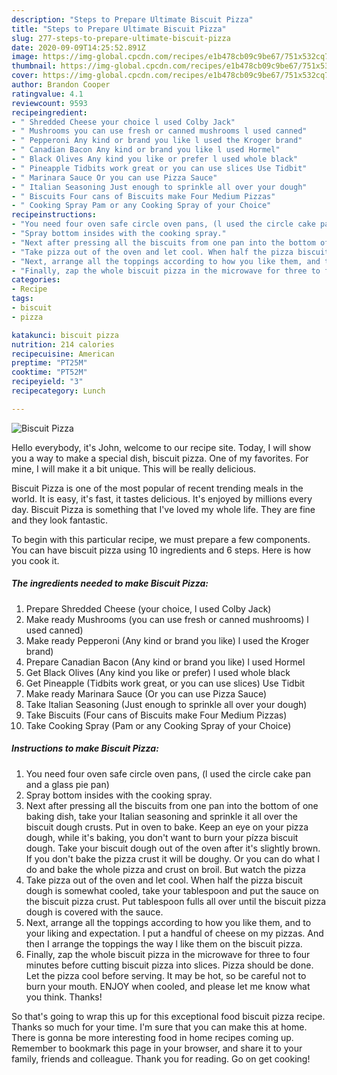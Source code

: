 ```yaml
---
description: "Steps to Prepare Ultimate Biscuit Pizza"
title: "Steps to Prepare Ultimate Biscuit Pizza"
slug: 277-steps-to-prepare-ultimate-biscuit-pizza
date: 2020-09-09T14:25:52.891Z
image: https://img-global.cpcdn.com/recipes/e1b478cb09c9be67/751x532cq70/biscuit-pizza-recipe-main-photo.jpg
thumbnail: https://img-global.cpcdn.com/recipes/e1b478cb09c9be67/751x532cq70/biscuit-pizza-recipe-main-photo.jpg
cover: https://img-global.cpcdn.com/recipes/e1b478cb09c9be67/751x532cq70/biscuit-pizza-recipe-main-photo.jpg
author: Brandon Cooper
ratingvalue: 4.1
reviewcount: 9593
recipeingredient:
- " Shredded Cheese your choice l used Colby Jack"
- " Mushrooms you can use fresh or canned mushrooms l used canned"
- " Pepperoni Any kind or brand you like l used the Kroger brand"
- " Canadian Bacon Any kind or brand you like l used Hormel"
- " Black Olives Any kind you like or prefer l used whole black"
- " Pineapple Tidbits work great or you can use slices Use Tidbit"
- " Marinara Sauce Or you can use Pizza Sauce"
- " Italian Seasoning Just enough to sprinkle all over your dough"
- " Biscuits Four cans of Biscuits make Four Medium Pizzas"
- " Cooking Spray Pam or any Cooking Spray of your Choice"
recipeinstructions:
- "You need four oven safe circle oven pans, (l used the circle cake pan and a glass pie pan)"
- "Spray bottom insides with the cooking spray."
- "Next after pressing all the biscuits from one pan into the bottom of one baking dish, take your Italian seasoning and sprinkle it all over the biscuit dough crusts. Put in oven to bake. Keep an eye on your pizza dough, while it&#39;s baking, you don&#39;t want to burn your pízza biscuit dough. Take your biscuit dough out of the oven after it&#39;s slightly brown. If you don&#39;t bake the pizza crust it will be doughy. Or you can do what I do and bake the whole pizza and crust on broil. But watch the pizza"
- "Take pizza out of the oven and let cool. When half the pizza biscuit dough is somewhat cooled, take your tablespoon and put the sauce on the biscuit pizza crust. Put tablespoon fulls all over until the biscuit pizza dough is covered with the sauce."
- "Next, arrange all the toppings according to how you like them, and to your liking and expectation. I put a handful of cheese on my pizzas. And then I arrange the toppings the way l like them on the biscuit pizza."
- "Finally, zap the whole biscuit pizza in the microwave for three to four minutes before cutting biscuit pizza into slices. Pizza should be done. Let the pizza cool before serving. It may be hot, so be careful not to burn your mouth. ENJOY when cooled, and please let me know what you think. Thanks!"
categories:
- Recipe
tags:
- biscuit
- pizza

katakunci: biscuit pizza 
nutrition: 214 calories
recipecuisine: American
preptime: "PT25M"
cooktime: "PT52M"
recipeyield: "3"
recipecategory: Lunch

---
```



![Biscuit Pizza](https://img-global.cpcdn.com/recipes/e1b478cb09c9be67/751x532cq70/biscuit-pizza-recipe-main-photo.jpg)

Hello everybody, it's John, welcome to our recipe site. Today, I will show you a way to make a special dish, biscuit pizza. One of my favorites. For mine, I will make it a bit unique. This will be really delicious.



Biscuit Pizza is one of the most popular of recent trending meals in the world. It is easy, it's fast, it tastes delicious. It's enjoyed by millions every day. Biscuit Pizza is something that I've loved my whole life. They are fine and they look fantastic.


To begin with this particular recipe, we must prepare a few components. You can have biscuit pizza using 10 ingredients and 6 steps. Here is how you cook it.

<!--inarticleads1-->

##### The ingredients needed to make Biscuit Pizza:

1. Prepare  Shredded Cheese (your choice, l used Colby Jack)
1. Make ready  Mushrooms (you can use fresh or canned mushrooms) l used canned)
1. Make ready  Pepperoni (Any kind or brand you like) l used the Kroger brand)
1. Prepare  Canadian Bacon (Any kind or brand you like) l used Hormel
1. Get  Black Olives (Any kind you like or prefer) l used whole black
1. Get  Pineapple (Tidbits work great, or you can use slices) Use Tidbit
1. Make ready  Marinara Sauce (Or you can use Pizza Sauce)
1. Take  Italian Seasoning (Just enough to sprinkle all over your dough)
1. Take  Biscuits (Four cans of Biscuits make Four Medium Pizzas)
1. Take  Cooking Spray (Pam or any Cooking Spray of your Choice)




<!--inarticleads2-->

##### Instructions to make Biscuit Pizza:

1. You need four oven safe circle oven pans, (l used the circle cake pan and a glass pie pan)
1. Spray bottom insides with the cooking spray.
1. Next after pressing all the biscuits from one pan into the bottom of one baking dish, take your Italian seasoning and sprinkle it all over the biscuit dough crusts. Put in oven to bake. Keep an eye on your pizza dough, while it&#39;s baking, you don&#39;t want to burn your pízza biscuit dough. Take your biscuit dough out of the oven after it&#39;s slightly brown. If you don&#39;t bake the pizza crust it will be doughy. Or you can do what I do and bake the whole pizza and crust on broil. But watch the pizza
1. Take pizza out of the oven and let cool. When half the pizza biscuit dough is somewhat cooled, take your tablespoon and put the sauce on the biscuit pizza crust. Put tablespoon fulls all over until the biscuit pizza dough is covered with the sauce.
1. Next, arrange all the toppings according to how you like them, and to your liking and expectation. I put a handful of cheese on my pizzas. And then I arrange the toppings the way l like them on the biscuit pizza.
1. Finally, zap the whole biscuit pizza in the microwave for three to four minutes before cutting biscuit pizza into slices. Pizza should be done. Let the pizza cool before serving. It may be hot, so be careful not to burn your mouth. ENJOY when cooled, and please let me know what you think. Thanks!




So that's going to wrap this up for this exceptional food biscuit pizza recipe. Thanks so much for your time. I'm sure that you can make this at home. There is gonna be more interesting food in home recipes coming up. Remember to bookmark this page in your browser, and share it to your family, friends and colleague. Thank you for reading. Go on get cooking!
